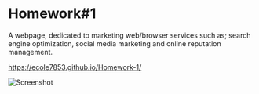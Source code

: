 # Homework#1

A webpage, dedicated to marketing web/browser services such as; search engine optimization, social media marketing and online reputation management. 

https://ecole7853.github.io/Homework-1/

![Screenshot](Homework-1\Homework-1-Horiseon\assets\images\screen.png)